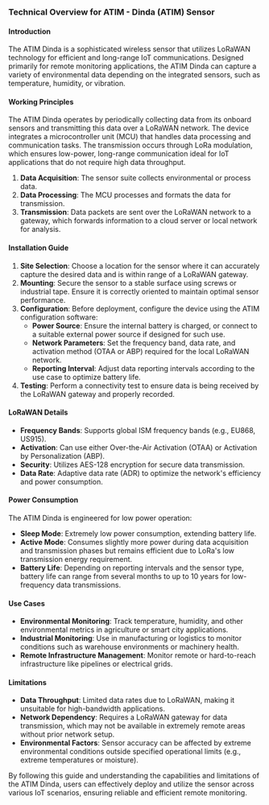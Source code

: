 ### Technical Overview for ATIM - Dinda (ATIM) Sensor

#### Introduction
The ATIM Dinda is a sophisticated wireless sensor that utilizes LoRaWAN technology for efficient and long-range IoT communications. Designed primarily for remote monitoring applications, the ATIM Dinda can capture a variety of environmental data depending on the integrated sensors, such as temperature, humidity, or vibration.

#### Working Principles
The ATIM Dinda operates by periodically collecting data from its onboard sensors and transmitting this data over a LoRaWAN network. The device integrates a microcontroller unit (MCU) that handles data processing and communication tasks. The transmission occurs through LoRa modulation, which ensures low-power, long-range communication ideal for IoT applications that do not require high data throughput.

1. **Data Acquisition**: The sensor suite collects environmental or process data.
2. **Data Processing**: The MCU processes and formats the data for transmission.
3. **Transmission**: Data packets are sent over the LoRaWAN network to a gateway, which forwards information to a cloud server or local network for analysis.

#### Installation Guide
1. **Site Selection**: Choose a location for the sensor where it can accurately capture the desired data and is within range of a LoRaWAN gateway.
2. **Mounting**: Secure the sensor to a stable surface using screws or industrial tape. Ensure it is correctly oriented to maintain optimal sensor performance.
3. **Configuration**: Before deployment, configure the device using the ATIM configuration software:
   - **Power Source**: Ensure the internal battery is charged, or connect to a suitable external power source if designed for such use.
   - **Network Parameters**: Set the frequency band, data rate, and activation method (OTAA or ABP) required for the local LoRaWAN network.
   - **Reporting Interval**: Adjust data reporting intervals according to the use case to optimize battery life.
4. **Testing**: Perform a connectivity test to ensure data is being received by the LoRaWAN gateway and properly recorded.

#### LoRaWAN Details
- **Frequency Bands**: Supports global ISM frequency bands (e.g., EU868, US915).
- **Activation**: Can use either Over-the-Air Activation (OTAA) or Activation by Personalization (ABP).
- **Security**: Utilizes AES-128 encryption for secure data transmission.
- **Data Rate**: Adaptive data rate (ADR) to optimize the network's efficiency and power consumption.

#### Power Consumption
The ATIM Dinda is engineered for low power operation:
- **Sleep Mode**: Extremely low power consumption, extending battery life.
- **Active Mode**: Consumes slightly more power during data acquisition and transmission phases but remains efficient due to LoRa's low transmission energy requirement.
- **Battery Life**: Depending on reporting intervals and the sensor type, battery life can range from several months to up to 10 years for low-frequency data transmissions.

#### Use Cases
- **Environmental Monitoring**: Track temperature, humidity, and other environmental metrics in agriculture or smart city applications.
- **Industrial Monitoring**: Use in manufacturing or logistics to monitor conditions such as warehouse environments or machinery health.
- **Remote Infrastructure Management**: Monitor remote or hard-to-reach infrastructure like pipelines or electrical grids.

#### Limitations
- **Data Throughput**: Limited data rates due to LoRaWAN, making it unsuitable for high-bandwidth applications.
- **Network Dependency**: Requires a LoRaWAN gateway for data transmission, which may not be available in extremely remote areas without prior network setup.
- **Environmental Factors**: Sensor accuracy can be affected by extreme environmental conditions outside specified operational limits (e.g., extreme temperatures or moisture).

By following this guide and understanding the capabilities and limitations of the ATIM Dinda, users can effectively deploy and utilize the sensor across various IoT scenarios, ensuring reliable and efficient remote monitoring.